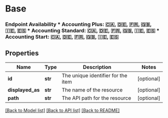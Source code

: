 # Base

### Endpoint Availability  * Accounting Plus: 🇨🇦, 🇩🇪, 🇫🇷, 🇬🇧, 🇮🇪, 🇪🇸 * Accounting Standard: 🇨🇦, 🇩🇪, 🇫🇷, 🇬🇧, 🇮🇪, 🇪🇸 * Accounting Start: 🇨🇦, 🇩🇪, 🇫🇷, 🇬🇧, 🇮🇪, 🇪🇸
## Properties
Name | Type | Description | Notes
------------ | ------------- | ------------- | -------------
**id** | **str** | The unique identifier for the item | [optional] 
**displayed_as** | **str** | The name of the resource | [optional] 
**path** | **str** | The API path for the resource | [optional] 

[[Back to Model list]](../README.md#documentation-for-models) [[Back to API list]](../README.md#documentation-for-api-endpoints) [[Back to README]](../README.md)


